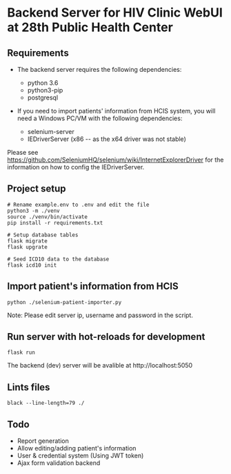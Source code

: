 # Backend Server for HIV Clinic WebUI at 28th Public Health Center

## Requirements
* The backend server requires the following dependencies:
    * python 3.6
    * python3-pip
    * postgresql

* If you need to import patients' information from HCIS system, you will need a Windows PC/VM with the following dependencies:
    * selenium-server
    * IEDriverServer (x86 -- as the x64 driver was not stable)

Please see https://github.com/SeleniumHQ/selenium/wiki/InternetExplorerDriver for the information on how to config the IEDriverServer. 

## Project setup
```
# Rename example.env to .env and edit the file
python3 -m ./venv
source ./venv/bin/activate
pip install -r requirements.txt

# Setup database tables
flask migrate
flask upgrate

# Seed ICD10 data to the database
flask icd10 init
```

## Import patient's information from HCIS
```
python ./selenium-patient-importer.py
```
Note: Please edit server ip, username and password in the script.


## Run server with hot-reloads for development
```
flask run
```
The backend (dev) server will be avalible at http://localhost:5050


## Lints files
```
black --line-length=79 ./
```

## Todo
* Report generation
* Allow editing/adding patient's information
* User & credential system (Using JWT token)
* Ajax form validation backend
